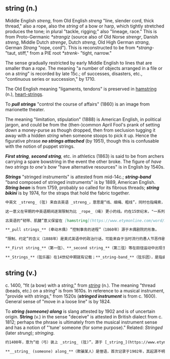 ## string (n.)

Middle English _streng_, from Old English _streng_ "line, slender cord, thick thread," also a rope, also the _string_ of a bow or harp, which tightly stretched produces the tone; in plural "tackle, rigging;" also "lineage, race." This is from Proto-Germanic _\*strangiz_ (source also of Old Norse _strengr_, Danish _streng_, Middle Dutch _strenge_, Dutch _streng_, Old High German _strang_, German _Strang_ "rope, cord"). This is reconstructed to be from _\*strang-_ "taut, stiff," from a PIE root _\*strenk-_ "tight, narrow."

The sense gradually restricted by early Middle English to lines that are smaller than a _rope_. The meaning "a number of objects arranged in a file or on a _string_" is recorded by late 15c.; of successes, disasters, etc., "continuous series or succession," by 1710.

The Old English meaning "ligaments, tendons" is preserved in [hamstring](https://www.etymonline.com/word/hamstring#etymonline_v_50997 "Etymology, meaning and definition of hamstring ") (n.), [heart-strings](https://www.etymonline.com/word/heart-strings "Etymology, meaning and definition of heart-strings ").

To **_pull strings_** "control the course of affairs" (1860) is an image from marionette theater.

The meaning "limitation, stipulation" (1888) is American English, in political jargon, and could be from the (then-)common April Fool's prank of setting down a money-purse as though dropped, then from seclusion tugging it away with a hidden _string_ when someone stoops to pick it up. Hence the figurative phrase **_no strings attached_** (by 1951), though this is confusable with the notion of puppet strings.

**_First string_**_,_ **_second string_**_,_ etc. in athletics (1863) is said to be from archers carrying a spare bowstring in the event the other broke. The figure of _have two strings to one's bow_ "have alternative resources" is in English by 1540s.

**_Strings_** "stringed instruments" is attested from mid-14c.; **_string-band_** "band composed of stringed instruments" is by 1889, American English. **_String bean_** is from 1759, probably so called for its fibrous threads; **_string bikini_** is by 1974, for the straps that hold the fabric together.

```md
中英文 _streng_ (弦) 来自古英语 _streng_，意思是“线、细绳、粗线”，同时也指绳索，以及弓或竖琴的 _string_ (弦)，紧绷时能够发声；复数形式指“装备、索具”；同时指“血统、种族”。这个词来源于原始日耳曼语 _\*strangiz_（其源也包括古诺尔斯语 _strengr_，丹麦语 _streng_，中世纪荷兰语 _strenge_，荷兰语 _streng_，古高地德语 _strang_，德语 _Strang_ 意为“绳子、线”）。此词被重建为来自 _\*strang-_ (紧绷、硬，) 源于原始印欧语词根 _\*strenk-_ 意为“紧、窄”。

这一意义在早期的中英语期间逐渐限制为比 _rope_ (绳) 更小的线。约在15世纪末，"一系列排列成某种文件或在 _string_ (线) 上的物体" 的意义被记录；而关于成功、灾难等的“连续系列或接连”则在1710年被提及。

古英语的“韧带、肌腱”意义保留在 [hamstring](https://www.etymonline.com/word/hamstring#etymonline_v_50997 "词源、含义及定义") (名词) 和 [heart-strings](https://www.etymonline.com/word/heart-strings "词源、含义及定义") 中。

**_pull strings_** (牵动木偶) “控制事务的进程”（1860年）源于木偶剧院的形象。

“限制、约定”的含义（1888年）是美式英语中的政治行话，可能来自于当时流行的愚人节恶作剧，行为是将一只装满钱的口袋摆放在地上，等人弯腰捡起时，偷偷拉一根藏在暗处的 _string_ (绳) 将它拖走。因此，出现了比喻短语 **_no strings attached_**（无附加条件，约1951年），不过这可能与木偶线的概念混淆。

**_First string_**（第一弦）、**_second string_**（第二弦）等在田径运动中出现于1863年，据称来自于弓箭手携带备用弦以备其他断裂的情况。短语 _have two strings to one's bow_（有备选资源）在1540年代的英语中也已经出现。

**_Strings_**（弦乐器）在14世纪中期就有记载；**_string-band_**（弦乐团），是指由弦乐器组成的乐队，出现在1889年，美式英语中。**_String bean_**（扁豆）在1759年首次出现，可能因其纤维丝而得名；**_string bikini_**（细绳比基尼）首次出现在1974年，是由于支撑织物的细带。
```

## string (v.)

c. 1400, "fit (a bow) with a _string_," from [_string_](https://www.etymonline.com/word/string#etymonline_v_22182 "Etymology, meaning and definition of string ") (n.). The meaning "thread (beads, etc.) on a _string_" is from 1610s. In reference to a musical instrument, "provide with strings," from 1520s (**_stringed instrument_** is from c. 1600). General sense of "move in a loose line" is by 1824.

To **__string_ (someone) along_** is slang attested by 1902 and is of uncertain origin. **__String__** (v.) in the sense "deceive" is attested in British dialect from c. 1812; perhaps the phrase is ultimately from the musical instrument sense and has a notion of "'tune' someone (for some purpose)." Related: _Stringed_ (later _strung_); _stringing_.

```md
约1400年，意为“给（弓）装上 _string_ (弦)”，源于 [_string_](https://www.etymonline.com/word/string#etymonline_v_22182 "词源、含义及定义") (名词)。表示“在线上穿珠（等）”的含义出现在1610年代。提到乐器时，“配备弦”的意思始于1520年代（**_stringed instrument_** (弦乐器) 自约1600年起使用）。一般意义上的“以松散的线排列”则是出现在1824年。

**__string_ (someone) along_**（欺骗某人）是俚语，首次记录于1902年，其起源不明。**__String__** (动词) 用于“欺骗”的意义在1812年左右的英式方言中就有记录；可能这个短语最终来源于乐器的意义，并传达了“为某种目的‘调动’某人”的概念。相关词： _Stringed_ (后来的 _strung_)；_stringing_ (装弦)。
```